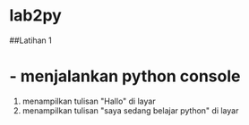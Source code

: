 # lab2py

##Latihan 1
# - menjalankan python console
1. menampilkan tulisan "Hallo" di layar
2. menampilkan tulisan "saya sedang belajar python" di layar